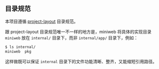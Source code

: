 ## 目录规范

本项目遵循 [project-layout](https://github.com/golang-standards/project-layout) 目录规范。

跟 project-layout 目录规范唯一不一样的地方是，miniweb 将具体的实现目录 `miniweb` 放在 `internal/` 目录下，而非 `internal/app/` 目录下，例如：

```bash
$ ls internal/         
miniweb  pkg
```

这样做既可以保证 `internal` 目录下的文件功能清晰、整齐，又能缩短引用路径。
